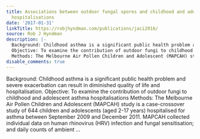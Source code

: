 ```yaml
---
title: Associations between outdoor fungal spores and childhood and adolescent asthma
  hospitalisations
date: '2017-01-31'
linkTitle: https://robjhyndman.com/publications/jaci2016/
source: Rob J Hyndman
description: |-
  Background: Childhood asthma is a significant public health problem and severe exacerbation can result in diminished quality of life and hospitalisation.
  Objective: To examine the contribution of outdoor fungi to childhood and adolescent asthma hospitalisations
  Methods: The Melbourne Air Pollen Children and Adolescent (MAPCAH) study is a case-crossover study of 644 children and adolescents (aged 2-17 years) hospitalised for asthma between September 2009 and December 2011. MAPCAH collected individual data on human rhinovirus (HRV) infection and fungal sensitisation; and daily counts of ambient ...
disable_comments: true
---
```

Background: Childhood asthma is a significant public health problem and severe exacerbation can result in diminished quality of life and hospitalisation.
Objective: To examine the contribution of outdoor fungi to childhood and adolescent asthma hospitalisations
Methods: The Melbourne Air Pollen Children and Adolescent (MAPCAH) study is a case-crossover study of 644 children and adolescents (aged 2-17 years) hospitalised for asthma between September 2009 and December 2011. MAPCAH collected individual data on human rhinovirus (HRV) infection and fungal sensitisation; and daily counts of ambient ...